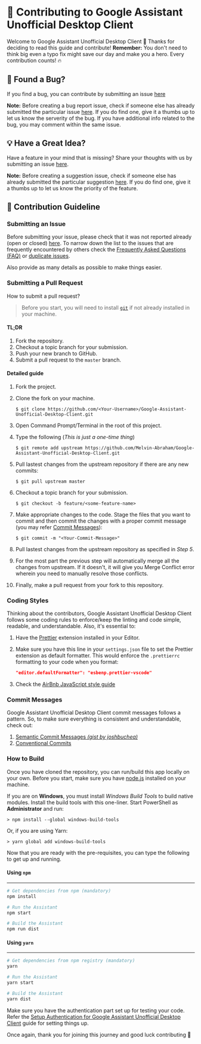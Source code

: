 # 🙌 Contributing to Google Assistant Unofficial Desktop Client

Welcome to Google Assistant Unofficial Desktop Client 👋 Thanks for deciding to read this guide and contribute!
**Remember:** You don't need to think big even a typo fix might save our day and make you a hero.
Every contribution counts! 🔥

## 🐛 Found a Bug?

If you find a bug, you can contribute by submitting an issue [here](https://github.com/Melvin-Abraham/Google-Assistant-Unofficial-Desktop-Client/issues/new?assignees=&labels=&template=bug_report.md&title=%F0%9F%90%9B+BUG%3A+)

**Note:** Before creating a bug report issue, check if someone else has already submitted the particular issue [here](https://github.com/Melvin-Abraham/Google-Assistant-Unofficial-Desktop-Client/issues). If you do find one, give it a thumbs up to let us know the serverity of the bug. If you have additional info related to the bug, you may comment within the same issue.

## 💡 Have a Great Idea?

Have a feature in your mind that is missing? Share your thoughts with us by submitting an issue [here](https://github.com/Melvin-Abraham/Google-Assistant-Unofficial-Desktop-Client/issues/new?assignees=&labels=&template=feature_request.md&title=%F0%9F%92%A1+FEATURE+REQUEST%3A+).

**Note:** Before creating a suggestion issue, check if someone else has already submitted the particular suggestion [here](https://github.com/Melvin-Abraham/Google-Assistant-Unofficial-Desktop-Client/issues). If you do find one, give it a thumbs up to let us know the priority of the feature.

## 📙 Contribution Guideline

### Submitting an Issue

Before submitting your issue, please check that it was not reported already (open or closed) [here](https://github.com/Melvin-Abraham/Google-Assistant-Unofficial-Desktop-Client/issues). To narrow down the list to the issues that are frequently encountered by others check the [Frequently Asked Questions (FAQ)](https://github.com/Melvin-Abraham/Google-Assistant-Unofficial-Desktop-Client/wiki/Frequently-Asked-Questions-(FAQ)) or [duplicate issues](https://github.com/Melvin-Abraham/Google-Assistant-Unofficial-Desktop-Client/issues?q=is%3Aissue+label%3Aduplicate+is%3Aclosed).

Also provide as many details as possible to make things easier.

### Submitting a Pull Request

How to submit a pull request?

> Before you start, you will need to install [`git`](https://git-scm.com/) if not already installed in your machine.

#### TL;DR

1. Fork the repository.
2. Checkout a topic branch for your submission.
3. Push your new branch to GitHub.
4. Submit a pull request to the `master` branch.

#### Detailed guide

1. Fork the project.

2. Clone the fork on your machine.

   ```console
   $ git clone https://github.com/<Your-Username>/Google-Assistant-Unofficial-Desktop-Client.git
   ```

3. Open Command Prompt/Terminal in the root of this project.

4. Type the following (_This is just a one-time thing_)

   ```console
   $ git remote add upstream https://github.com/Melvin-Abraham/Google-Assistant-Unofficial-Desktop-Client.git
   ```

5. Pull lastest changes from the upstream repository if there are any new commits:

   ```console
   $ git pull upstream master
   ```

6. Checkout a topic branch for your submission.

    ```console
    $ git checkout -b feature/<some-feature-name>
    ```

7. Make appropriate changes to the code. Stage the files that you want to commit and then commit the changes with a proper commit message (you may refer [Commit Messages](#Commit-Messages)):

   ```console
   $ git commit -m "<Your-Commit-Message>"
   ```

8. Pull lastest changes from the upstream repository as specified in _Step 5_.

9. For the most part the previous step will automatically merge all the changes from upstream. If it doesn't, it will give you Merge Conflict error wherein you need to manually resolve those conflicts.

10. Finally, make a pull request from your fork to this repository.

### Coding Styles

Thinking about the contributors, Google Assistant Unofficial Desktop Client follows some coding rules to enforce/keep the linting and code simple, readable, and understandable. Also, it's essential to:

1. Have the [Prettier](https://marketplace.visualstudio.com/items?itemName=esbenp.prettier-vscode) extension installed in your Editor.

2. Make sure you have this line in your `settings.json` file to set the Prettier extension as default formatter. This would enforce the `.prettierrc` formatting to your code when you format:

    ```json
    "editor.defaultFormatter": "esbenp.prettier-vscode"
    ```

3. Check the [AirBnb JavaScript style guide](https://github.com/airbnb/javascript)

### Commit Messages

Google Assistant Unofficial Desktop Client commit messages follows a pattern. So, to make sure everything is consistent and understandable, check out:

1. [Semantic Commit Messages _(gist by joshbuchea)_](https://gist.github.com/joshbuchea/6f47e86d2510bce28f8e7f42ae84c716)
2. [Conventional Commits](https://www.conventionalcommits.org/en/v1.0.0/)

### How to Build

Once you have cloned the repository, you can run/build this app locally on your own. Before you start, make sure you have [node.js](https://nodejs.org/) installed on your machine.

If you are on **Windows**, you must install _Windows Build Tools_ to build native modules. Install the build tools with this one-liner. Start PowerShell as **Administrator** and run:

```console
> npm install --global windows-build-tools
```

Or, if you are using Yarn:

```console
> yarn global add windows-build-tools
```

Now that you are ready with the pre-requisites, you can type the following to get up and running.

#### Using `npm`
----------------

```bash
# Get dependencies from npm (mandatory)
npm install

# Run the Assistant
npm start

# Build the Assistant
npm run dist
```

#### Using `yarn`
-----------------

```bash
# Get dependencies from npm registry (mandatory)
yarn

# Run the Assistant
yarn start

# Build the Assistant
yarn dist
```

Make sure you have the authentication part set up for testing your code. Refer the [Setup Authentication for Google Assistant Unofficial Desktop Client](https://github.com/Melvin-Abraham/Google-Assistant-Unofficial-Desktop-Client/wiki/Setup-Authentication-for-Google-Assistant-Unofficial-Desktop-Client) guide for setting things up.

Once again, thank you for joining this journey and good luck contributing 🙏
